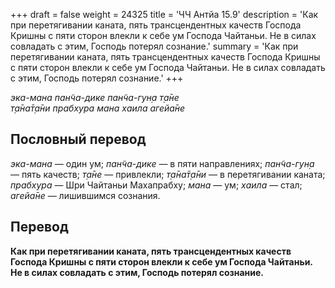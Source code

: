 +++
draft = false
weight = 24325
title = 'ЧЧ Антйа 15.9'
description = 'Как при перетягивании каната, пять трансцендентных качеств Господа Кришны с пяти сторон влекли к себе ум Господа Чайтаньи. Не в силах совладать с этим, Господь потерял сознание.'
summary = 'Как при перетягивании каната, пять трансцендентных качеств Господа Кришны с пяти сторон влекли к себе ум Господа Чайтаньи. Не в силах совладать с этим, Господь потерял сознание.'
+++

_эка-мана пан̃ча-дике пан̃ча-гун̣а т̣а̄не  
т̣а̄на̄т̣а̄ни прабхура мана хаила агейа̄не_

## Пословный перевод

_эка_\-_мана_ — один ум; _пан̃ча_\-_дике_ — в пяти направлениях; _пан̃ча_\-_гун̣а_ — пять качеств; _т̣а̄не_ — привлекли; _т̣а̄на̄т̣а̄ни_ — в перетягивании каната; _прабхура_ — Шри Чайтаньи Махапрабху; _мана_ — ум; _хаила_ — стал; _агейа̄не_ — лишившимся сознания.

## Перевод

**Как при перетягивании каната, пять трансцендентных качеств Господа Кришны с пяти сторон влекли к себе ум Господа Чайтаньи. Не в силах совладать с этим, Господь потерял сознание.**

